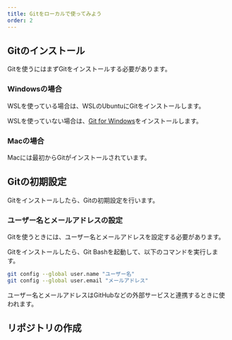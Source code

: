 ```yaml
---
title: Gitをローカルで使ってみよう
order: 2
---
```


## Gitのインストール

Gitを使うにはまずGitをインストールする必要があります。

### Windowsの場合

WSLを使っている場合は、WSLのUbuntuにGitをインストールします。

WSLを使っていない場合は、[Git for Windows](https://gitforwindows.org/)をインストールします。

### Macの場合

Macには最初からGitがインストールされています。

## Gitの初期設定

Gitをインストールしたら、Gitの初期設定を行います。

### ユーザー名とメールアドレスの設定

Gitを使うときには、ユーザー名とメールアドレスを設定する必要があります。

Gitをインストールしたら、Git Bashを起動して、以下のコマンドを実行します。

```bash
git config --global user.name "ユーザー名"
git config --global user.email "メールアドレス"
```

ユーザー名とメールアドレスはGitHubなどの外部サービスと連携するときに使われます。

## リポジトリの作成

